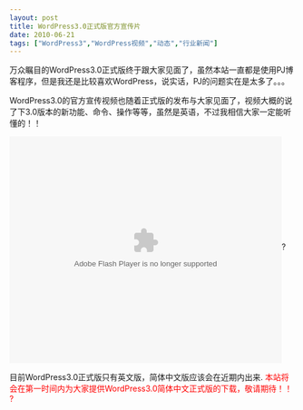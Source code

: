 ```yaml
---
layout: post
title: WordPress3.0正式版官方宣传片		
date: 2010-06-21
tags: ["WordPress3","WordPress视频","动态","行业新闻"]
---
```


万众瞩目的WordPress3.0正式版终于跟大家见面了，虽然本站一直都是使用PJ博客程序，但是我还是比较喜欢WordPress，说实话，PJ的问题实在是太多了。。。

WordPress3.0的官方宣传视频也随着正式版的发布与大家见面了，视频大概的说了下3.0版本的新功能、命令、操作等等，虽然是英语，不过我相信大家一定能听懂的！！

<object classid="clsid:d27cdb6e-ae6d-11cf-96b8-444553540000" width="480" height="400" codebase="http://download.macromedia.com/pub/shockwave/cabs/flash/swflash.cab#version=6,0,40,0"><param name="align" value="middle" /><param name="src" value="v.swf" /><param name="quality" value="high" /><embed type="application/x-shockwave-flash" width="480" height="400" src="http://player.youku.com/player.php/sid/XMTgyNTIxNTEy/v.swf" align="middle" quality="high"></embed></object>?

目前WordPress3.0正式版只有英文版，简体中文版应该会在近期内出来.
<span style="color: #ff0000;">本站将会在第一时间内为大家提供WordPress3.0简体中文正式版的下载，敬请期待！！
<span style="color: #ff0000;">?

		